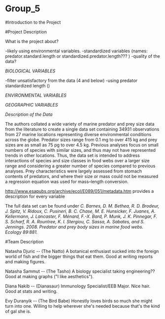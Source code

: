 # Group_5

#Introduction to the Project


#Project Description

What is the project about?

-likely using environmental variables.
-standardized variables (names: predator.standard.length or standardized.predator.length???   )
-quality of the data?

*BIOLOGICAL VARIABLES*

-filter unsatisfactory from the data (4 and below)
-using predator standardized length ()


*ENVIRONMENTAL VARIABLES*


*GEOGRAPHIC VARIABLES*



*Description of the Data*


The authors collated a wide variety of marine predator and prey size data from the literature to create a single data set containing 34931 observations from 27 marine locations representing diverse environmental conditions across the globe. Predator sizes range from 0.1 mg to over 415 kg and prey sizes are as small as 75 pg to over 4.5 kg. Previous analyses focus on small numbers of species with similar sizes, and thus may not have represented trends in other locations. Thus, the data set is intended to address interactions of species and size classes in food webs over a larger size range and considering a greater number of species compared to previous analyses. Prey characteristics were largely assessed from stomach contents of predators, and where their size or mass could not be measured a regression equation was used for mass–length conversion.

http://www.esapubs.org/archive/ecol/E089/051/metadata.htm provides a description for every variable

The full data set can be found under 
*C. Barnes, D. M. Bethea, R. D. Brodeur, J. Spitz, V. Ridoux, C. Pusineri, B. C. Chase, M. E. Hunsicker, F. Juanes, A. Kellermann, J. Lancaster, F. Ménard, F.-X. Bard, P. Munk, J. K. Pinnegar, F. S. Scharf, R. A. Rountree, K. I. Stergiou, C. Sassa, A. Sabates, and S. Jennings. 2008. Predator and prey body sizes in marine food webs. Ecology 89:881.*

#Team Description

Natasha Djuric -- (The Natto) A botanical enthusiast sucked into the foreign world of fish and the bigger things that eat them.  Good at writing reports and making figures.

Natasha Sammut -- (The Tasho) A biology specialist taking engineering?? Good at making graphs ("I like aesthetics"). 

Diana Nakib -- (Dianasaur) Immunology Specialist/EEB Major. Nice hair. Good at stats and writing.

Evy Duranyik -- (The Bird Babe) Honestly loves birds so much she might turn into one. Willing to help wherever she's needed because that's the kind of gal she is.

